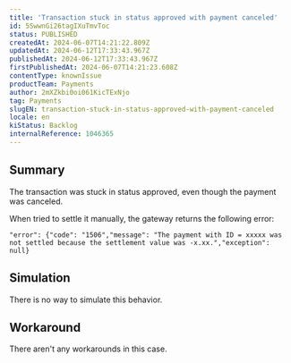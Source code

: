 ```yaml
---
title: 'Transaction stuck in status approved with payment canceled'
id: 5SwwnGi26tagIXuTmvToc
status: PUBLISHED
createdAt: 2024-06-07T14:21:22.809Z
updatedAt: 2024-06-12T17:33:43.967Z
publishedAt: 2024-06-12T17:33:43.967Z
firstPublishedAt: 2024-06-07T14:21:23.608Z
contentType: knownIssue
productTeam: Payments
author: 2mXZkbi0oi061KicTExNjo
tag: Payments
slugEN: transaction-stuck-in-status-approved-with-payment-canceled
locale: en
kiStatus: Backlog
internalReference: 1046365
---
```


## Summary


The transaction was stuck in status approved, even though the payment was canceled.

When tried to settle it manually, the gateway returns the following error:

    "error": {"code": "1506","message": "The payment with ID = xxxxx was not settled because the settlement value was -x.xx.","exception": null}



##

## Simulation


There is no way to simulate this behavior.


##

## Workaround


There aren't any workarounds in this case.





